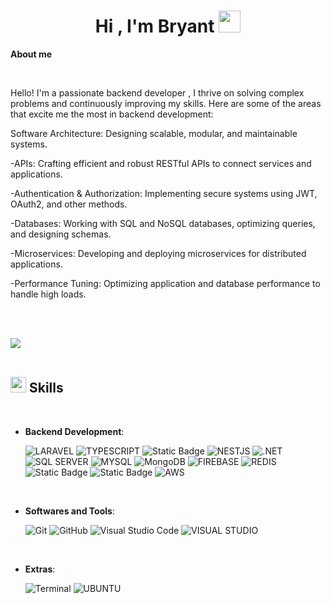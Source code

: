 
<h1 align="center"><b>Hi , I'm Bryant </b><img src="https://media.giphy.com/media/hvRJCLFzcasrR4ia7z/giphy.gif" width="35"></h1>

<p align="center">

</p>




	
 **About me**


<br>

Hello! I'm a passionate backend developer , I thrive on solving complex problems and continuously improving my skills. Here are some of the areas that excite me the most in backend development:

Software Architecture: Designing scalable, modular, and maintainable systems.

-APIs: Crafting efficient and robust RESTful APIs to connect services and applications.

-Authentication & Authorization: Implementing secure systems using JWT, OAuth2, and other methods.

-Databases: Working with SQL and NoSQL databases, optimizing queries, and designing schemas.

-Microservices: Developing and deploying microservices for distributed applications.

-Performance Tuning: Optimizing application and database performance to handle high loads.


<br><br>

<img src="https://user-images.githubusercontent.com/73097560/115834477-dbab4500-a447-11eb-908a-139a6edaec5c.gif"><br><br>

## <img src="https://media2.giphy.com/media/QssGEmpkyEOhBCb7e1/giphy.gif?cid=ecf05e47a0n3gi1bfqntqmob8g9aid1oyj2wr3ds3mg700bl&rid=giphy.gif" width ="25"><b> Skills</b>
<br>

<p align="center">

- **Backend Development**:
    
    ![LARAVEL](https://img.shields.io/badge/LARAVEL-red?style=flat&logo=laravel&logoColor=white)
    ![TYPESCRIPT](https://img.shields.io/badge/TYPESCRIPT-blue?style=flat&logo=TYPESCRIPT&logoColor=white)
    ![Static Badge](https://img.shields.io/badge/NODEJS-green?style=flat&logo=javascript&logoColor=white)
    ![NESTJS](https://img.shields.io/badge/NESTJS-blue?style=flat&logo=nestjs&logoColor=white)
    ![.NET](https://img.shields.io/badge/.NET-purple?style=flat&logo=.NET&logoColor=white)
    ![SQL SERVER](https://img.shields.io/badge/SQL%20SERVER-blue?style=flat&logo=microsoftsqlserver)
    ![MYSQL](https://img.shields.io/badge/MYSQL-blue?style=flat&logo=Mysql&logoColor=white)
    ![MongoDB](https://img.shields.io/badge/MongoDB-green?style=flat&logo=mongodb&logoColor=white)
    ![FIREBASE](https://img.shields.io/badge/FIREBASE-red?style=flat&logo=firebase&logoColor=white)
    ![REDIS](https://img.shields.io/badge/REDIS-white?style=flat&logo=redis&logoColor=red)
    ![Static Badge](https://img.shields.io/badge/MICROSERVICES-BLUE)
    ![Static Badge](https://img.shields.io/badge/MEMCACHED-yellow?logo=microservices)
    ![AWS](https://img.shields.io/badge/AWS-%23FF9900.svg?style=flat&logo=amazon-aws&logoColor=white)
    



  

<br>   
    
- **Softwares and Tools**:

    ![Git](https://img.shields.io/badge/git-%23F05033.svg?style=for-the-badge&logo=git&logoColor=white)
    ![GitHub](https://img.shields.io/badge/github-%23121011.svg?style=for-the-badge&logo=github&logoColor=white)
    ![Visual Studio Code](https://img.shields.io/badge/Visual%20Studio%20Code-0078d7.svg?style=for-the-badge&logo=visual-studio-code&logoColor=white)
  ![VISUAL STUDIO ](https://img.shields.io/badge/VISUAL%20STUDIO-purple?style=flat&logo=visualstudio&logoColor=white)

<br>

- **Extras**:

    ![Terminal](https://img.shields.io/badge/Terminal-%23054020?style=for-the-badge&logo=gnu-bash&logoColor=white)
  ![UBUNTU](https://img.shields.io/badge/UBUNTU-white?style=flat&logo=ubuntu&logoColor=orange&logoWidth=20)


</p>

<br>
<br>

<br>
<br>

<br>
<br>

<br>


